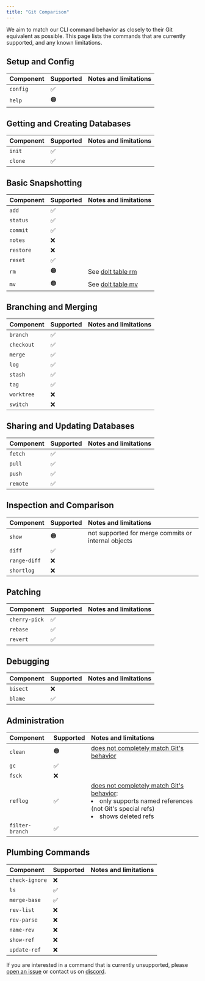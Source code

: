 ```yaml
---
title: "Git Comparison"
---
```


We aim to match our CLI command behavior as closely to their Git equivalent as possible. This page lists the commands that are currently supported, and any known limitations.

## Setup and Config

| Component | Supported | Notes and limitations |
| :-------- | :-------- | :-------------------- |
| `config`  | ✅        |                       |
| `help`    | 🟠        |                       |

## Getting and Creating Databases

| Component | Supported | Notes and limitations |
| :-------- | :-------- | :-------------------- |
| `init`    | ✅        |                       |
| `clone`   | ✅        |                       |

## Basic Snapshotting

| Component | Supported | Notes and limitations                       |
| :-------- | :-------- | :------------------------------------------ |
| `add`     | ✅        |                                             |
| `status`  | ✅        |                                             |
| `commit`  | ✅        |                                             |
| `notes`   | ❌        |                                             |
| `restore` | ❌        |                                             |
| `reset`   | ✅        |                                             |
| `rm`      | 🟠        | See [dolt table rm](./cli.md#dolt-table-rm) |
| `mv`      | 🟠        | See [dolt table mv](./cli.md#dolt-table-mv) |

## Branching and Merging

| Component  | Supported | Notes and limitations |
| :--------- | :-------- | :-------------------- |
| `branch`   | ✅        |                       |
| `checkout` | ✅        |                       |
| `merge`    | ✅        |                       |
| `log`      | ✅        |                       |
| `stash`    | ✅        |                       |
| `tag`      | ✅        |                       |
| `worktree` | ❌        |                       |
| `switch`   | ❌        |                       |

## Sharing and Updating Databases

| Component | Supported | Notes and limitations |
| :-------- | :-------- | :-------------------- |
| `fetch`   | ✅        |                       |
| `pull`    | ✅        |                       |
| `push`    | ✅        |                       |
| `remote`  | ✅        |                       |

## Inspection and Comparison

| Component    | Supported | Notes and limitations                               |
| :----------- | :-------- | :-------------------------------------------------- |
| `show`       | 🟠        | not supported for merge commits or internal objects |
| `diff`       | ✅        |                                                     |
| `range-diff` | ❌        |                                                     |
| `shortlog`   | ❌        |                                                     |

## Patching

| Component     | Supported | Notes and limitations |
| :------------ | :-------- | :-------------------- |
| `cherry-pick` | ✅        |                       |
| `rebase`      | ✅        |                       |
| `revert`      | ✅        |                       |

## Debugging

| Component | Supported | Notes and limitations |
| :-------- | :-------- | :-------------------- |
| `bisect`  | ❌        |                       |
| `blame`   | ✅        |                       |

## Administration

| Component       | Supported | Notes and limitations                                                                                                                                                                               |
| :-------------- | :-------- | :-------------------------------------------------------------------------------------------------------------------------------------------------------------------------------------------------- |
| `clean`         | 🟠        | [does not completely match Git's behavior](https://github.com/dolthub/dolt/issues/6313)                                                                                                             |
| `gc`            | ✅        |                                                                                                                                                                                                     |
| `fsck`          | ❌        |                                                                                                                                                                                                     |
| `reflog`        | ✅        | [does not completely match Git's behavior](https://www.dolthub.com/blog/2023-11-17-dolt-reflog/):<br/> <li>only supports named references (not Git's special refs)</li> <li>shows deleted refs</li> |
| `filter-branch` | ✅        |                                                                                                                                                                                                     |

## Plumbing Commands

| Component      | Supported | Notes and limitations |
| :------------- | :-------- | :-------------------- |
| `check-ignore` | ❌        |                       |
| `ls`           | ✅        |                       |
| `merge-base`   | ✅        |                       |
| `rev-list`     | ❌        |                       |
| `rev-parse`    | ❌        |                       |
| `name-rev`     | ❌        |                       |
| `show-ref`     | ❌        |                       |
| `update-ref`   | ❌        |                       |

If you are interested in a command that is currently unsupported, please [open an issue](https://github.com/dolthub/dolt/issues) or contact us on [discord](https://discord.gg/8qyCyRfh).
